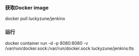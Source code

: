 ### 获取Docker image
docker pull luckyzune/jenkins

### 运行
docker container run -d -p 8080:8080 -v /var/run/docker.sock:/var/run/docker.sock luckyzune/jenkins:lts